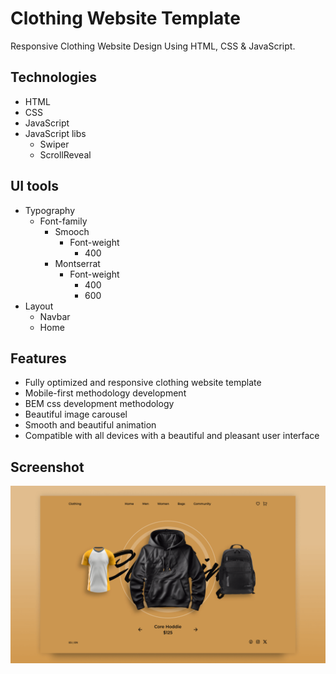 # Clothing Website Template

Responsive Clothing Website Design Using HTML, CSS & JavaScript.

## Technologies

- HTML
- CSS
- JavaScript
- JavaScript libs
  - Swiper
  - ScrollReveal

## UI tools

- Typography
  - Font-family
    - Smooch
      - Font-weight
        - 400
    - Montserrat
      - Font-weight
        - 400
        - 600
- Layout
  - Navbar
  - Home

## Features

- Fully optimized and responsive clothing website template
- Mobile-first methodology development
- BEM css development methodology
- Beautiful image carousel
- Smooth and beautiful animation
- Compatible with all devices with a beautiful and pleasant user interface

## Screenshot

![preview img](/preview.png)